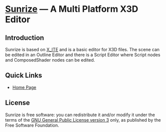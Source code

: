 [Sunrize](https://create3000.github.io/sunrize/) — A Multi Platform X3D Editor
==============================================================================

Introduction
------------

Sunrize is based on [X_ITE](https://create3000.github.io/x_ite/) and is a basic editor for X3D files. The scene can be edited in an Outline Editor and there is a Script Editor where Script nodes and ComposedShader nodes can be edited.

Quick Links
-----------
* [Home Page](https://create3000.github.io/sunrize/)

License
-------
Sunrize is free software: you can redistribute it and/or modify it under the terms of the [GNU General Public License version 3](LICENSE.md) only, as published by the Free Software Foundation.
